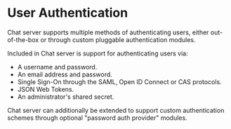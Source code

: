 # User Authentication

Chat server supports multiple methods of authenticating users, either out-of-the-box or through custom pluggable
authentication modules.

Included in Chat server is support for authenticating users via:

* A username and password.
* An email address and password.
* Single Sign-On through the SAML, Open ID Connect or CAS protocols.
* JSON Web Tokens.
* An administrator's shared secret.

Chat server can additionally be extended to support custom authentication schemes through optional "password auth provider"
modules.